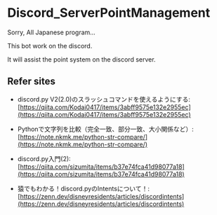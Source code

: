 # Discord_ServerPointManagement

Sorry, All Japanese program...

This bot work on the discord. 

It will assist the point system on the discord server.

## Refer sites

* discord.py V2(2.0)のスラッシュコマンドを使えるようにする:[https://qiita.com/Kodai0417/items/3abff9575e132e2955ec](https://qiita.com/Kodai0417/items/3abff9575e132e2955ec)

* Pythonで文字列を比較（完全一致、部分一致、大小関係など）:[https://note.nkmk.me/python-str-compare/](https://note.nkmk.me/python-str-compare/)

* discord.py入門(2):[https://qiita.com/sizumita/items/b37e74fca41d98077a18](https://qiita.com/sizumita/items/b37e74fca41d98077a18)

* 猿でもわかる！discord.pyのIntentsについて！:[https://zenn.dev/disneyresidents/articles/discordintents](https://zenn.dev/disneyresidents/articles/discordintents)
